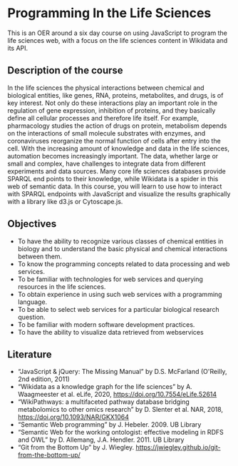 # Programming In the Life Sciences

This is an OER around a six day course on using JavaScript to program the life sciences web, with a focus on the life sciences content in Wikidata and its API.

## Description of the course
In the life sciences the physical interactions between chemical and biological entities, like genes, RNA, proteins, metabolites, and drugs, is of key interest. Not only do these interactions play an important role in the regulation of gene expression, inhibition of proteins, and they basically define all cellular processes and therefore life itself. For example, pharmacology studies the action of drugs on protein, metabolism depends on the interactions of small molecule substrates with enzymes, and coronaviruses reorganize the normal function of cells after entry into the cell.
With the increasing amount of knowledge and data in the life sciences, automation becomes increasingly important. The data, whether large or small and complex, have challenges to integrate data from different experiments and data sources. Many core life sciences databases provide SPARQL end points to their knowledge, while Wikidata is a spider in this web of semantic data. In this course, you will learn to use how to interact with SPARQL endpoints with JavaScript and visualize the results graphically with a library like d3.js or Cytoscape.js.

## Objectives
- To have the ability to recognize various classes of chemical entities in biology and to understand the basic physical and chemical interactions between them.
- To know the programming concepts related to data processing and web services.
- To be familiar with technologies for web services and querying resources in the life sciences.
- To obtain experience in using such web services with a programming language.
- To be able to select web services for a particular biological research question.
- To be familiar with modern software development practices.
- To have the ability to visualize data retrieved from webservices

## Literature
- “JavaScript & jQuery: The Missing Manual” by D.S. McFarland (O'Reilly, 2nd edition, 2011)
- “Wikidata as a knowledge graph for the life sciences” by A. Waagmeester et al. eLife, 2020, https://doi.org/10.7554/eLife.52614
- “WikiPathways: a multifaceted pathway database bridging metabolomics to other omics research” by D. Slenter et al. NAR, 2018, https://doi.org/10.1093/NAR/GKX1064
- “Semantic Web programming” by J. Hebeler. 2009. UB Library
- “Semantic Web for the working ontologist: effective modeling in RDFS and OWL” by D. Allemang, J.A. Hendler. 2011. UB Library
- “Git from the Bottom Up” by J. Wiegley. https://jwiegley.github.io/git-from-the-bottom-up/
